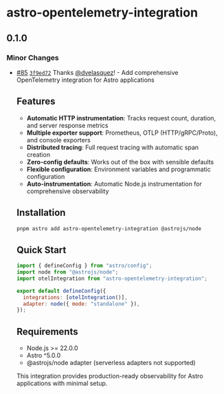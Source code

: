 # astro-opentelemetry-integration

## 0.1.0

### Minor Changes

- [#85](https://github.com/dvelasquez/astro-prometheus-integration/pull/85) [`3f9ed72`](https://github.com/dvelasquez/astro-prometheus-integration/commit/3f9ed7212500cc7411ff37d8f3bff9d00d7420aa) Thanks [@dvelasquez](https://github.com/dvelasquez)! - Add comprehensive OpenTelemetry integration for Astro applications

  ## Features

  - **Automatic HTTP instrumentation**: Tracks request count, duration, and server response metrics
  - **Multiple exporter support**: Prometheus, OTLP (HTTP/gRPC/Proto), and console exporters
  - **Distributed tracing**: Full request tracing with automatic span creation
  - **Zero-config defaults**: Works out of the box with sensible defaults
  - **Flexible configuration**: Environment variables and programmatic configuration
  - **Auto-instrumentation**: Automatic Node.js instrumentation for comprehensive observability

  ## Installation

  ```bash
  pnpm astro add astro-opentelemetry-integration @astrojs/node
  ```

  ## Quick Start

  ```js
  import { defineConfig } from "astro/config";
  import node from "@astrojs/node";
  import otelIntegration from "astro-opentelemetry-integration";

  export default defineConfig({
    integrations: [otelIntegration()],
    adapter: node({ mode: "standalone" }),
  });
  ```

  ## Requirements

  - Node.js >= 22.0.0
  - Astro ^5.0.0
  - @astrojs/node adapter (serverless adapters not supported)

  This integration provides production-ready observability for Astro applications with minimal setup.
